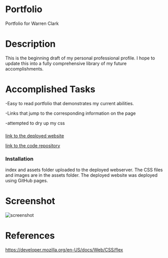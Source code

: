 # Portfolio
Portfolio for Warren Clark

# Description
This is the beginning draft of my personal professional profile. I hope to update this into a fully comprehensive library of my future accomplishments. 

# Accomplished Tasks

-Easy to read portfolio that demonstrates my current abilities.

-Links that jump to the corresponding information on the page

-attempted to dry up my css

###

[link to the deployed website](https://warwac.github.io/Portfolio/)

[link to the code repository](https://github.com/warwac/Portfolio)

### Installation
index and assets folder uploaded to the deployed webserver. The CSS files and images are in the assets folder. The deployed website was deployed using GitHub pages.

# Screenshot

![screenshot](portfoliopng.png)

# References

https://developer.mozilla.org/en-US/docs/Web/CSS/flex
